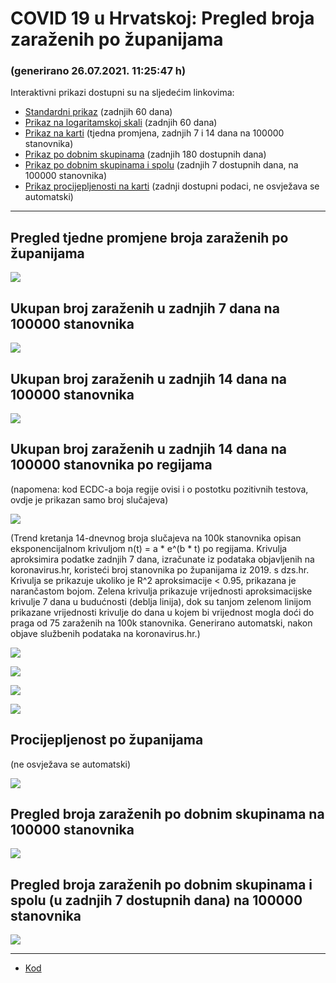 # COVID 19 u Hrvatskoj: Pregled broja zaraženih po županijama

### (generirano 26.07.2021. 11:25:47 h)

Interaktivni prikazi dostupni su na sljedećim linkovima:

- [Standardni prikaz](html/index.html) (zadnjih 60 dana)
- [Prikaz na logaritamskoj skali](html/index_log.html) (zadnjih 60 dana)
- [Prikaz na karti](html/index_map.html) (tjedna promjena, zadnjih 7 i 14 dana na 100000 stanovnika)
- [Prikaz po dobnim skupinama](html/index_per_age.html) (zadnjih 180 dostupnih dana)
- [Prikaz po dobnim skupinama i spolu](html/index_pyramid.html) (zadnjih 7 dostupnih dana, na 100000 stanovnika)
- [Prikaz procijepljenosti na karti](html/index_vaccination.html) (zadnji dostupni podaci, ne osvježava se automatski)

-----

## Pregled tjedne promjene broja zaraženih po županijama

![](img/2021_07_25_map.png)

## Ukupan broj zaraženih u zadnjih 7 dana na 100000 stanovnika

![](img/2021_07_25_map_7_day_per_100k.png)

## Ukupan broj zaraženih u zadnjih 14 dana na 100000 stanovnika

![](img/2021_07_25_map_14_day_per_100k.png)

## Ukupan broj zaraženih u zadnjih 14 dana na 100000 stanovnika po regijama

(napomena: kod ECDC-a boja regije ovisi i o postotku pozitivnih testova, ovdje je prikazan samo broj slučajeva)

![](img/2021_07_25_map_14_day_per_100k_region.png)

(Trend kretanja 14-dnevnog broja slučajeva na 100k stanovnika opisan eksponencijalnom krivuljom n(t) = a * e^(b * t) po regijama. Krivulja aproksimira podatke zadnjih 7 dana, izračunate iz podataka objavljenih na koronavirus.hr, koristeći broj stanovnika po županijama iz 2019. s dzs.hr. Krivulja se prikazuje ukoliko je R^2 aproksimacije < 0.95, prikazana je narančastom bojom. Zelena krivulja prikazuje vrijednosti aproksimacijske krivulje 7 dana u budućnosti (deblja linija), dok su tanjom zelenom linijom prikazane vrijednosti krivulje do dana u kojem bi vrijednost mogla doći do praga od 75 zaraženih na 100k stanovnika. Generirano automatski, nakon objave službenih podataka na koronavirus.hr.)

![](img/2021_07_25_current_Jadranska_Hrvatska.png)

![](img/2021_07_25_current_Panonska_Hrvatska.png)

![](img/2021_07_25_current_Grad_Zagreb.png)

![](img/2021_07_25_current_Sjeverna_Hrvatska.png)

## Procijepljenost po županijama

(ne osvježava se automatski)

![](img/2021_07_25_vaccination.png)

## Pregled broja zaraženih po dobnim skupinama na 100000 stanovnika

![](img/2021_07_25_per_age_group.png)

## Pregled broja zaraženih po dobnim skupinama i spolu (u zadnjih 7 dostupnih dana) na 100000 stanovnika

![](img/2021_07_25_pyramid.png)

-----

- [Kod](https://github.com/ppalasek/covid_plots_croatia)

